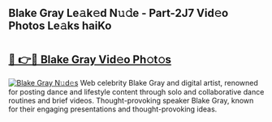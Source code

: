 ## Blake Gray Le𝚊k𝚎d N𝚞𝚍e - Part-2J7 Vid𝚎o Photos Le𝚊ks haiKo

# <h2><a href="http://fbftu8r.evod.top/?m=Blake+Gray">🔗 👉🔴 Blake Gray Vid𝚎o Ph𝚘t𝚘s</a></h2>

[![Blake Gray N𝚞d𝚎s](https://i.imgur.com/8V9OHl7.gif)](http://fbftu8r.evod.top/?m=Blake+Gray)
Web celebrity Blake Gray and digital artist, renowned for posting dance and lifestyle content through solo and collaborative dance routines and brief videos. Thought-provoking speaker Blake Gray, known for their engaging presentations and thought-provoking ideas. 
